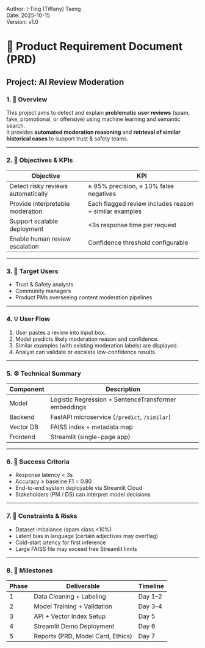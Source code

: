 Author: I-Ting (Tiffany) Tseng  
Date: 2025-10-15  
Version: v1.0  

# 📘 Product Requirement Document (PRD)

## Project: AI Review Moderation

### 1. 🎯 Overview
This project aims to detect and explain **problematic user reviews** (spam, fake, promotional, or offensive) using machine learning and semantic search.  
It provides **automated moderation reasoning** and **retrieval of similar historical cases** to support trust & safety teams.

---

### 2. 🧩 Objectives & KPIs

| Objective | KPI |
|------------|-----|
| Detect risky reviews automatically | ≥ 85% precision, ≤ 10% false negatives |
| Provide interpretable moderation | Each flagged review includes reason + similar examples |
| Support scalable deployment | <3s response time per request |
| Enable human review escalation | Confidence threshold configurable |

---

### 3. 👥 Target Users

- Trust & Safety analysts  
- Community managers  
- Product PMs overseeing content moderation pipelines

---

### 4. 💡 User Flow

1. User pastes a review into input box.  
2. Model predicts likely moderation reason and confidence.  
3. Similar examples (with existing moderation labels) are displayed.  
4. Analyst can validate or escalate low-confidence results.

---

### 5. ⚙️ Technical Summary

| Component | Description |
|------------|--------------|
| Model | Logistic Regression + SentenceTransformer embeddings |
| Backend | FastAPI microservice (`/predict`, `/similar`) |
| Vector DB | FAISS index + metadata map |
| Frontend | Streamlit (single-page app) |

---

### 6. 🧭 Success Criteria

- Response latency < 3s  
- Accuracy ≥ baseline F1 = 0.80  
- End-to-end system deployable via Streamlit Cloud  
- Stakeholders (PM / DS) can interpret model decisions

---

### 7. 🚫 Constraints & Risks

- Dataset imbalance (spam class <10%)  
- Latent bias in language (certain adjectives may overflag)  
- Cold-start latency for first inference  
- Large FAISS file may exceed free Streamlit limits

---

### 8. 📆 Milestones

| Phase | Deliverable | Timeline |
|-------|--------------|----------|
| 1 | Data Cleaning + Labeling | Day 1–2 |
| 2 | Model Training + Validation | Day 3–4 |
| 3 | API + Vector Index Setup | Day 5 |
| 4 | Streamlit Demo Deployment | Day 6 |
| 5 | Reports (PRD, Model Card, Ethics) | Day 7 |
